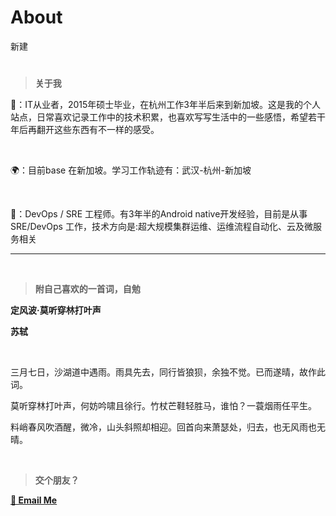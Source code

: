 # About


新建

<!--more-->

# 

> **关于我**

 🧍：IT从业者，2015年硕士毕业，在杭州工作3年半后来到新加坡。这是我的个人站点，日常喜欢记录工作中的技术积累，也喜欢写写生活中的一些感悟，希望若干年后再翻开这些东西有不一样的感受。  

<br>

🌍：目前base 在新加坡。学习工作轨迹有：武汉-杭州-新加坡

<br>

👷：DevOps / SRE 工程师。有3年半的Android native开发经验，目前是从事SRE/DevOps 工作，技术方向是:超大规模集群运维、运维流程自动化、云及微服务相关

------



<br>



> **附自己喜欢的一首词，自勉**

**定风波·莫听穿林打叶声**

**苏轼**

<br>

三月七日，沙湖道中遇雨。雨具先去，同行皆狼狈，余独不觉。已而遂晴，故作此词。

莫听穿林打叶声，何妨吟啸且徐行。竹杖芒鞋轻胜马，谁怕？一蓑烟雨任平生。

料峭春风吹酒醒，微冷，山头斜照却相迎。回首向来萧瑟处，归去，也无风雨也无晴。

<br>

> **交个朋友？**

[**📨 Email Me**](mailto:ylsccnu@hotmail.com)




